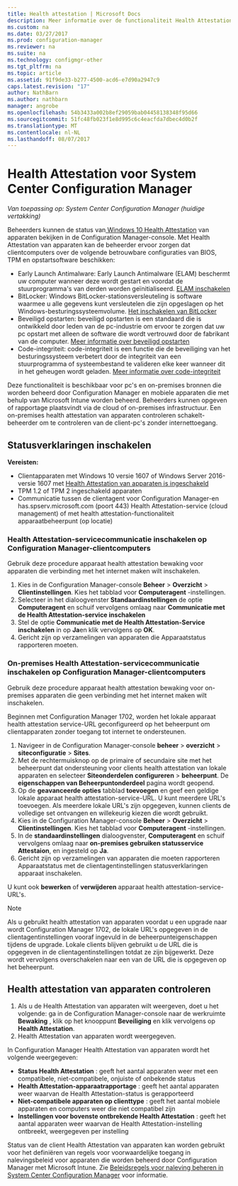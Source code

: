 ```yaml
---
title: Health attestation | Microsoft Docs
description: Meer informatie over de functionaliteit Health Attestation van apparaten die kunnen worden weergegeven in de Configuration Manager-console.
ms.custom: na
ms.date: 03/27/2017
ms.prod: configuration-manager
ms.reviewer: na
ms.suite: na
ms.technology: configmgr-other
ms.tgt_pltfrm: na
ms.topic: article
ms.assetid: 91f9de33-b277-4500-acd6-e7d90a2947c9
caps.latest.revision: "17"
author: NathBarn
ms.author: nathbarn
manager: angrobe
ms.openlocfilehash: 54b3433a002b8ef29059bab04458138348f95d66
ms.sourcegitcommit: 51fc48fb023f1e8d995c6c4eacfda7dbec4d0b2f
ms.translationtype: MT
ms.contentlocale: nl-NL
ms.lasthandoff: 08/07/2017
---
```

# <a name="health-attestation-for-system-center-configuration-manager"></a>Health Attestation voor System Center Configuration Manager

*Van toepassing op: System Center Configuration Manager (huidige vertakking)*

Beheerders kunnen de status van[ Windows 10 Health Attestation](https://technet.microsoft.com/library/mt592023.aspx) van apparaten bekijken in de Configuration Manager-console.  Met Health Attestation van apparaten kan de beheerder ervoor zorgen dat clientcomputers over de volgende betrouwbare configuraties van BIOS, TPM en opstartsoftware beschikken:  

-   Early Launch Antimalware: Early Launch Antimalware (ELAM) beschermt uw computer wanneer deze wordt gestart en voordat de stuurprogramma's van derden worden geïnitialiseerd. [ELAM inschakelen](https://gallery.technet.microsoft.com/How-to-turn-on-Early-84552ec5)  
-   BitLocker: Windows BitLocker-stationsversleuteling is software waarmee u alle gegevens kunt versleutelen die zijn opgeslagen op het Windows-besturingssysteemvolume.  [Het inschakelen van BitLocker](https://gallery.technet.microsoft.com/How-to-turn-on-BitLocker-34294d3d)  
-   Beveiligd opstarten: beveiligd opstarten is een standaard die is ontwikkeld door leden van de pc-industrie om ervoor te zorgen dat uw pc opstart met alleen de software die wordt vertrouwd door de fabrikant van de computer. [Meer informatie over beveiligd opstarten](https://technet.microsoft.com/library/hh824987.aspx)  
-   Code-integriteit: code-integriteit is een functie die de beveiliging van het besturingssysteem verbetert door de integriteit van een stuurprogramma of systeembestand te valideren elke keer wanneer dit in het geheugen wordt geladen. [Meer informatie over code-integriteit](https://technet.microsoft.com/library/dd348642.aspx)  

Deze functionaliteit is beschikbaar voor pc's en on-premises bronnen die worden beheerd door Configuration Manager en mobiele apparaten die met behulp van Microsoft Intune worden beheerd. Beheerders kunnen opgeven of rapportage plaatsvindt via de cloud of on-premises infrastructuur. Een on-premises health attestation van apparaten controleren schakelt-beheerder om te controleren van de client-pc's zonder internettoegang.

## <a name="enable-health-attestation"></a>Statusverklaringen inschakelen

 **Vereisten:**  

-   Clientapparaten met Windows 10 versie 1607 of Windows Server 2016-versie 1607 met [Health Attestation van apparaten is ingeschakeld](https://technet.microsoft.com/windows-server-docs/security/device-health-attestation)
-    TPM 1.2 of TPM 2 ingeschakeld apparaten
-   Communicatie tussen de clientagent voor Configuration Manager-en has.spserv.microsoft.com (poort 443) Health Attestation-service (cloud management) of met health attestation-functionaliteit apparaatbeheerpunt (op locatie)

### <a name="how-to-enable-health-attestation-service-communication-on-configuration-manager-client-computers"></a>Health Attestation-servicecommunicatie inschakelen op Configuration Manager-clientcomputers

Gebruik deze procedure apparaat health attestation bewaking voor apparaten die verbinding met het internet maken wilt inschakelen.

1.  Kies in de Configuration Manager-console **Beheer** > **Overzicht** > **Clientinstellingen**.  Kies het tabblad voor **Computeragent** -instellingen.  
2.  Selecteer in het dialoogvenster **Standaardinstellingen** de optie **Computeragent** en schuif vervolgens omlaag naar **Communicatie met de Health Attestation-service inschakelen**  
3.  Stel de optie **Communicatie met de Health Attestation-Service inschakelen** in op **Ja**en klik vervolgens op **OK**.  
4. Gericht zijn op verzamelingen van apparaten die Apparaatstatus rapporteren moeten.

### <a name="how-to-enable-on-premises-health-attestation-service-communication-on-configuration-manager-client-computers"></a>On-premises Health Attestation-servicecommunicatie inschakelen op Configuration Manager-clientcomputers
Gebruik deze procedure apparaat health attestation bewaking voor on-premises apparaten die geen verbinding met het internet maken wilt inschakelen.

Beginnen met Configuration Manager 1702, worden het lokale apparaat health attestation service-URL geconfigureerd op het beheerpunt om clientapparaten zonder toegang tot internet te ondersteunen.

1. Navigeer in de Configuration Manager-console **beheer** > **overzicht** > **siteconfiguratie** > **Sites**.
2. Met de rechtermuisknop op de primaire of secundaire site met het beheerpunt dat ondersteuning voor clients health attestation van lokale apparaten en selecteer **Siteonderdelen configureren** > **beheerpunt**. De **eigenschappen van Beheerpuntonderdeel** pagina wordt geopend.
3. Op de **geavanceerde opties** tabblad **toevoegen** en geef een geldige lokale apparaat health attestation-service-URL. U kunt meerdere URL's toevoegen. Als meerdere lokale URL's zijn opgegeven, kunnen clients de volledige set ontvangen en willekeurig kiezen die wordt gebruikt.
4.  Kies in de Configuration Manager-console **Beheer** > **Overzicht** > **Clientinstellingen**.  Kies het tabblad voor **Computeragent** -instellingen.  
5.  In de **standaardinstellingen** dialoogvenster, **Computeragent** en schuif vervolgens omlaag naar **on-premises gebruiken statusservice Attestaion**, en ingesteld op **Ja**.
6. Gericht zijn op verzamelingen van apparaten die moeten rapporteren Apparaatstatus met de clientagentinstellingen statusverklaringen apparaat inschakelen.

U kunt ook **bewerken** of **verwijderen** apparaat health attestation-service-URL's.

> [!NOTE]
> Als u gebruikt health attestation van apparaten voordat u een upgrade naar wordt Configuration Manager 1702, de lokale URL's opgegeven in de clientagentinstellingen vooraf ingevuld in de beheerpunteigenschappen tijdens de upgrade. Lokale clients blijven gebruikt u de URL die is opgegeven in de clientagentinstellingen totdat ze zijn bijgewerkt. Deze wordt vervolgens overschakelen naar een van de URL die is opgegeven op het beheerpunt.

## <a name="monitor-device-health-attestation"></a>Health attestation van apparaten controleren

1.  Als u de Health Attestation van apparaten wilt weergeven, doet u het volgende: ga in de Configuration Manager-console naar de werkruimte **Bewaking** , klik op het knooppunt **Beveiliging** en klik vervolgens op **Health Attestation**.  
2.  Health Attestation van apparaten wordt weergegeven.  

In Configuration Manager Health Attestation van apparaten wordt het volgende weergegeven:  

-   **Status Health Attestation** : geeft het aantal apparaten weer met een compatibele, niet-compatibele, onjuiste of onbekende status  
-   **Health Attestation-apparaatrapportage** : geeft het aantal apparaten weer waarvan de Health Attestation-status is gerapporteerd  
-   **Niet-compatibele apparaten op clienttype** : geeft het aantal mobiele apparaten en computers weer die niet compatibel zijn  
-   **Instellingen voor bovenste ontbrekende Health Attestation** : geeft het aantal apparaten weer waarvan de Health Attestation-instelling ontbreekt, weergegeven per instelling

Status van de client Health Attestation van apparaten kan worden gebruikt voor het definiëren van regels voor voorwaardelijke toegang in nalevingsbeleid voor apparaten die worden beheerd door Configuration Manager met Microsoft Intune. Zie [Beleidsregels voor naleving beheren in System Center Configuration Manager](/sccm/protect/deploy-use/device-compliance-policies) voor informatie.  
